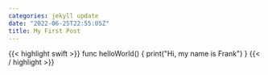 ```yaml
---
categories: jekyll update
date: "2022-06-25T22:55:05Z"
title: My First Post
---
```


{{< highlight swift >}}
func helloWorld() {
    print("Hi, my name is Frank")
}
{{< / highlight >}}